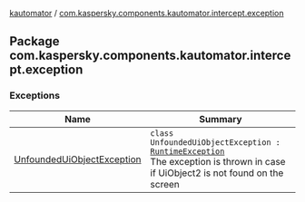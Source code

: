 [kautomator](../index.md) / [com.kaspersky.components.kautomator.intercept.exception](./index.md)

## Package com.kaspersky.components.kautomator.intercept.exception

### Exceptions

| Name | Summary |
|---|---|
| [UnfoundedUiObjectException](-unfounded-ui-object-exception/index.md) | `class UnfoundedUiObjectException : `[`RuntimeException`](https://kotlinlang.org/api/latest/jvm/stdlib/kotlin/-runtime-exception/index.html)<br>The exception is thrown in case if UiObject2 is not found on the screen |
